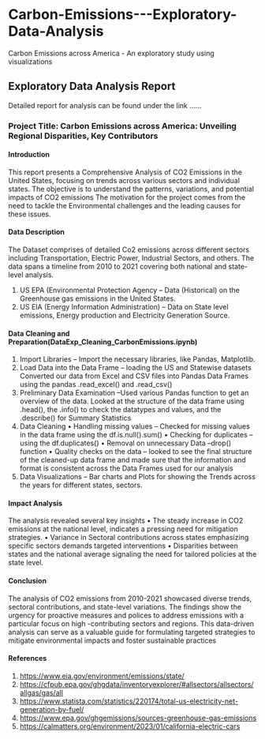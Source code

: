 # Carbon-Emissions---Exploratory-Data-Analysis
Carbon Emissions across America - An exploratory study using visualizations
## Exploratory Data Analysis Report 
Detailed report for analysis can be found under the link 
......

### Project Title: Carbon Emissions across America: Unveiling Regional Disparities, Key Contributors
#### Introduction 
This report presents a Comprehensive Analysis of CO2 Emissions in the United States, focusing on trends across various sectors and individual states. The objective is to understand the patterns, variations, and potential impacts of CO2 emissions
The motivation for the project comes from the need to tackle the Environmental challenges and the leading causes for these issues. 
#### Data Description 
The Dataset comprises of detailed Co2 emissions across different sectors including Transportation, Electric Power, Industrial Sectors, and others. The data spans a timeline from 2010 to 2021 covering both national and state-level analysis.
1.	US EPA (Environmental Protection Agency – Data (Historical) on the Greenhouse gas emissions in the United States.
2.	US EIA (Energy Information Administration) – Data on State level emissions, Energy production and Electricity Generation Source.
#### Data Cleaning and Preparation(DataExp_Cleaning_CarbonEmissions.ipynb) 
1.	Import Libraries – Import the necessary libraries, like Pandas, Matplotlib. 
2.	Load Data into the Data Frame – loading the US and Statewise datasets
Converted our data from Excel and CSV files into Pandas Data Frames using the pandas .read_excel() and .read_csv()
3.	Preliminary Data Examination –Used various Pandas function to get an overview of the data.  Looked at the structure of the data frame using .head(), the .info() to check the datatypes and values, and the .describe() for Summary Statistics 
4.	Data Cleaning
•	Handling missing values – Checked for missing values in the data frame using the   df.is.null().sum()
•	Checking for duplicates – using the df.duplicates()
•	Removal on unnecessary Data –drop() function
•	Quality checks on the data – looked to see the final structure of the cleaned-up data frame and made sure that the information and format is consistent across the Data Frames used for our analysis
5.	Data Visualizations – Bar charts and Plots for showing the Trends across the years for different states, sectors.
#### Impact Analysis
The analysis revealed several key insights
•	The steady increase in CO2 emissions at the national level, indicates a pressing need for mitigation strategies.
•	Variance in Sectoral contributions across states emphasizing specific sectors demands targeted interventions
•	Disparities between states and the national average signaling the need for tailored policies at the state level.
#### Conclusion
The analysis of CO2 emissions from 2010-2021 showcased diverse trends, sectoral contributions, and state-level variations. The findings show the urgency for proactive measures and polices to address emissions with a particular focus on high -contributing sectors and regions. This data-driven analysis can serve as a valuable guide for formulating targeted strategies to mitigate environmental impacts and foster sustainable practices
#### References
1.	https://www.eia.gov/environment/emissions/state/
2.	https://cfpub.epa.gov/ghgdata/inventoryexplorer/#allsectors/allsectors/allgas/gas/all
3.	https://www.statista.com/statistics/220174/total-us-electricity-net-generation-by-fuel/
4.	https://www.epa.gov/ghgemissions/sources-greenhouse-gas-emissions
5.	https://calmatters.org/environment/2023/01/california-electric-cars
